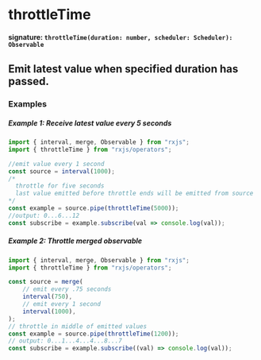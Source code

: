 # throttleTime

#### signature: `throttleTime(duration: number, scheduler: Scheduler): Observable`

## Emit latest value when specified duration has passed.

### Examples

##### Example 1: Receive latest value every 5 seconds


```ts
import { interval, merge, Observable } from "rxjs";
import { throttleTime } from "rxjs/operators";

//emit value every 1 second
const source = interval(1000);
/*
  throttle for five seconds
  last value emitted before throttle ends will be emitted from source
*/
const example = source.pipe(throttleTime(5000));
//output: 0...6...12
const subscribe = example.subscribe(val => console.log(val));
```

##### Example 2: Throttle merged observable


```ts
import { interval, merge, Observable } from "rxjs";
import { throttleTime } from "rxjs/operators";

const source = merge(
    // emit every .75 seconds
    interval(750),
    // emit every 1 second
    interval(1000),
);
// throttle in middle of emitted values
const example = source.pipe(throttleTime(1200));
// output: 0...1...4...4...8...7
const subscribe = example.subscribe((val) => console.log(val));

```